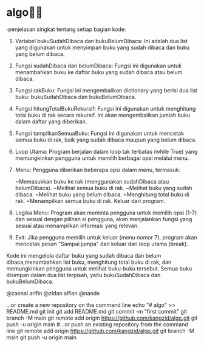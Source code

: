 # algo🤷‍♂️

   ▫️penjelasan singkat tentang setiap bagian kode:

1. Variabel bukuSudahDibaca dan  bukuBelumDibaca: Ini adalah dua list yang digunakan untuk menyimpan buku yang sudah dibaca dan buku yang belum dibaca.

2. Fungsi sudahDibaca dan belumDibaca: Fungsi ini digunakan untuk menambahkan buku ke daftar buku yang sudah dibaca atau belum dibaca.

3. Fungsi rakBuku: Fungsi ini mengembalikan dictionary yang berisi dua list buku: bukuSudahDibaca dan bukuBelumDibaca.

4. Fungsi hitungTotalBukuRekursif: Fungsi ini digunakan untuk menghitung total buku di rak secara rekursif. Ini akan mengembalikan jumlah buku dalam daftar yang diberikan.

5. Fungsi tampilkanSemuaBuku: Fungsi ini digunakan untuk mencetak semua buku di rak, baik yang sudah dibaca maupun yang belum dibaca.

6. Loop Utama: Program berjalan dalam loop tak terbatas (while True) yang memungkinkan pengguna untuk memilih berbagai opsi melalui menu.

7. Menu: Pengguna diberikan beberapa opsi dalam menu, termasuk:

   ~Memasukkan buku ke rak (menggunakan sudahDibaca atau belumDibaca).
   ~Melihat semua buku di rak.
   ~Melihat buku yang sudah dibaca.
   ~Melihat buku yang belum dibaca.
   ~Menghitung total buku di rak.
   ~Menampilkan semua buku di rak.
Keluar dari program.
8. Logika Menu: Program akan meminta pengguna untuk memilih opsi (1-7) dan sesuai dengan pilihan si pengguna, akan menjalankan fungsi yang sesuai atau menampilkan informasi yang relevan.

9. Exit: Jika pengguna memilih untuk keluar (menu nomor 7), program akan mencetak pesan "Sampai jumpa" dan keluar dari loop utama (break).

Kode ini mengelola daftar buku yang sudah dibaca dan belum dibaca,menambahkan list buku, menghitung total buku di rak, dan memungkinkan pengguna untuk melihat buku-buku tersebut. Semua buku disimpan dalam dua list terpisah, yaitu bukuSudahDibaca dan bukuBelumDibaca.



@zaenal arifin
@zidan alfian
@nande








































…or create a new repository on the command line
echo "# algo" >> README.md
git init
git add README.md
git commit -m "first commit"
git branch -M main
git remote add origin https://github.com/kangzid/algo.git
git push -u origin main
#…or push an existing repository from the command line
git remote add origin https://github.com/kangzid/algo.git
git branch -M main
git push -u origin main
